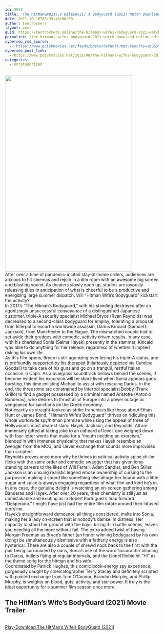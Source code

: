 ```yaml
---
id: 2959
title: 'The HitMan&#8217;s Wife&#8217;s BodyGuard (2021) Watch Download Online pdisk Movie'
date: 2021-10-16T05:39:48+00:00
author: tentrockers
layout: post
guid: https://tentrockers.online/the-hitmans-wifes-bodyguard-2021-watch-download-online-pdisk-movie/
permalink: /the-hitmans-wifes-bodyguard-2021-watch-download-online-pdisk-movie/
cyberseo_rss_source:
  - 'https://www.pdiskmovies.net/feeds/posts/default?max-results=100&start-index=701'
cyberseo_post_link:
  - https://www.pdiskmovies.net/2021/08/the-hitmans-wifes-bodyguard-2021-watch.html
categories:
  - Uncategorized
---
```

<div class="separator">
  <a href="https://1.bp.blogspot.com/-xHgieicD2lE/YSnIpHuvGtI/AAAAAAAAAcQ/7H1oXlT1ktI02qmaoqL5u1AWW7ciroVygCLcBGAsYHQ/s2048/The%2BHitMan%2527s%2BWife%2527s%2BBodyGuard%2B%25282021%2529%2BWatch%2BDownload%2BOnline%2Bpdisk%2BMovie.jpg" imageanchor="1"><img loading="lazy" border="0" data-original-height="2048" data-original-width="1328" height="640" src="https://1.bp.blogspot.com/-xHgieicD2lE/YSnIpHuvGtI/AAAAAAAAAcQ/7H1oXlT1ktI02qmaoqL5u1AWW7ciroVygCLcBGAsYHQ/w416-h640/The%2BHitMan%2527s%2BWife%2527s%2BBodyGuard%2B%25282021%2529%2BWatch%2BDownload%2BOnline%2Bpdisk%2BMovie.jpg" width="416" /></a>
</div>

<div>
  <div>
    <span>After over a time of pandemic-incited stay-at-home orders, audiences are anxious to hit cinemas and rejoin in a dim room with an awesome big screen and blasting sound. As theaters slowly open up, studios are joyously releasing titles in anticipation of what is cheerful to be a productive and energizing large summer dispatch. Will &#8220;Hitman Wife&#8217;s Bodyguard&#8221; kickstart the activity?&nbsp;</span>
  </div>
  
  <div>
    <span>In 2017&#8217;s &#8220;The Hitman&#8217;s Bodyguard,&#8221; with his standing destroyed after an agonizingly unsuccessful conveyance of a distinguished Japanese customer, triple-A security specialist Michael Bryce (Ryan Reynolds) was decreased to a second-class bodyguard for employ, tolerating a proposal from Interpol to escort a worldwide assassin, Darius Kincaid (Samuel L. Jackson), from Manchester to the Hague. The mismatched couple had to set aside their grudges with comedic, activity driven results. In any case, with his cherished Sonia (Salma Hayek) presently in the slammer, Kincaid was able to do anything for her release, regardless of whether it implied risking his own life.&nbsp;</span>
  </div>
  
  <div>
    <span>As this film opens, Bryce is still agonizing over losing his triple-A status, and is profoundly supported by his therapist (hilariously depicted via Caroline Goodall) to take care of his guns and go on a tranquil, restful Italian occasion in Capri. As a bluegrass soundtrack bellows behind the scenes, it become evident his excursion will be short-lived when Sonia appears guns bursting, this time enlisting Michael to assist with rescuing Darius. In the end, the threesome are constrained by Interpol specialist Bobby (Frank Grillo) to find a gadget possessed by a criminal named Aristotle (Antonio Banderas), who desires to thrust all of Europe into a power outage as vengeance for sanctions on the Greek economy.&nbsp;</span>
  </div>
  
  <div>
    <span>Not exactly as straight-looked as strike franchises like those about Ethan Hunt or James Bond, &#8220;Hitman&#8217;s Wife&#8217;s Bodyguard&#8221; thrives on ridiculing this whole worldwide spy/hitman premise while using the appeal of three of Hollywood&#8217;s most dearest stars: Hayek, Jackson, and Reynolds. All are immensely gifted at taking joke to an unheard of level, one weighed down with four-letter words that make for a &#8220;mouth needing an exorcism,&#8221; blended in with immense physicality that makes Hayek resemble an Avenger from the MCU, and clever exchange that sounds more improvised than scripted.&nbsp;</span>
  </div>
  
  <div>
    <span>Reynolds proves once more why he thrives in satirical activity spine chiller flicks with the same order and comedic swagger that has given long-standing careers to the likes of Will Ferrell, Adam Sandler, and Ben Stiller. Jackson is an unsung realistic legend whose ownership of cursing to the purpose in making it sound like something else altogether bound with a little sugar and spice is always engaging regardless of what film and kind he&#8217;s in. In any case, the genuine delight is watching an on-screen gathering among Banderas and Hayek. After over 20 years, their chemistry is still just as unmistakable and exciting as in Robert Rodriguez&#8217;s leap forward &#8220;Desperado.&#8221; I might have just had the entire film rotate around their infused storyline.&nbsp;</span>
  </div>
  
  <div>
    <span>Hayek&#8217;s straightforward demeanor, all things considered, melts into Sonia, making her a lady on-screen that is nobody&#8217;s damsel in distress. Her capacity to stand her ground with the boys, killing it in battle scenes, leaves you needing all the more without fail. The extra added twist of having Morgan Freeman as Bryce&#8217;s father (an honor winning bodyguard by his own doing) be simultaneously dismissive with a fatherly energy is also hysterical. There are also a couple of shrewd nods back to the first with the pair being surrounded by nuns, Sonia&#8217;s use of the word &#8216;cucaracha&#8217; alluding to Darius, bullets flying at regular intervals, and the Lionel Richie hit &#8220;Hi&#8221; as the theme song for the hitman and his wife.&nbsp;</span>
  </div>
  
  <div>
    <span>Coordinated by Patrick Hughes, this comic book-energy spy experience, gorgeously caught by cinematographer Terry Stacey and definitely scripted with pointed exchange from Tom O&#8217;Connor, Brandon Murphy, and Phillip Murphy, is weighty on blood, guts, activity, and star power. It truly is the ideal opportunity for a summer film season once more.</span>
  </div>
</div>

<div>
  <h2>
    <span>The HitMan&#8217;s Wife&#8217;s BodyGuard (2021) Movie Trailer</span>
  </h2>
</div>

  
<a href="https://kofilink.com/1/bnYyaXhwMDAyNnVm?dn=1" onclick="window.open('https://kofilink.com/1/bnYyaXhwMDAyNnVm?dn=1','popup','width=600,height=600'); return false;" target="popup" rel="noopener"><br /> Play-Download The HitMan&#8217;s Wife&#8217;s BodyGuard (2021)<br /> </a>